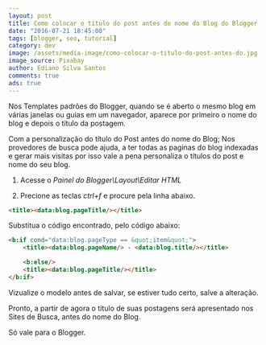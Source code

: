 ```yaml
---
layout: post
title: Como colocar o título do post antes do nome do Blog do Blogger
date: "2016-07-21 18:45:00"
tags: [blogger, seo, tutorial]
category: dev
image: /assets/media-image/como-colocar-o-titulo-do-post-antes-do.jpg
image_source: Pixabay
author: Ediano Silva Santos
comments: true
ads: true
---
```


Nos Templates padrões do Blogger, quando se é aberto o mesmo blog em várias janelas ou guias em um navegador, aparece por primeiro o nome do blog e depois o título da postagem.

Com a personalização do título do Post antes do nome do Blog; Nos provedores de busca pode ajuda, a ter todas as paginas do blog indexadas e gerar mais visitas por isso vale a pena personaliza o títulos do post e nome do seu blog.

1. Acesse o *Painel do Blogger\Layout\Editar HTML*

2. Precione as teclas *ctrl+f* e procure pela linha abaixo.

```html
<title><data:blog.pageTitle/></title>
```

Substitua o código encontrado, pelo código abaixo:

```html
<b:if cond="data:blog.pageType == &quot;item&quot;">
    <title><data:blog.pageName/> - <data:blog.title/></title>

    <b:else/>
    <title><data:blog.pageTitle/></title>
</b:if>
```

Vizualize o modelo antes de salvar, se estiver tudo certo, salve a alteração.

Pronto, a partir de agora o título de suas postagens será apresentado nos Sites de Busca, antes do nome do Blog.

Só vale para o Blogger.